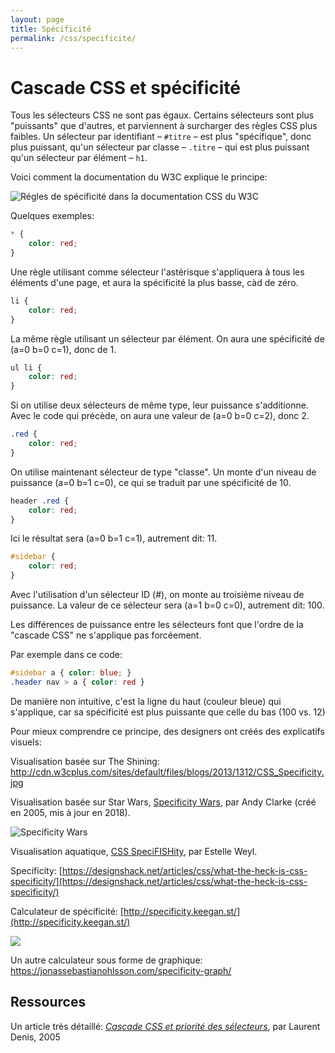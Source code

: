 ```yaml
---
layout: page
title: Spécificité
permalink: /css/specificite/
---
```


# Cascade CSS et spécificité

Tous les sélecteurs CSS ne sont pas égaux. Certains sélecteurs sont plus "puissants" que d'autres, et parviennent à surcharger des règles CSS plus faibles. Un sélecteur par identifiant – `#titre` – est plus "spécifique", donc plus puissant, qu'un sélecteur par classe – `.titre` – qui est plus puissant qu'un sélecteur par élément – `h1`.

Voici comment la documentation du W3C explique le principe:

![Régles de spécificité dans la documentation CSS du W3C](/cours-css/img/specificity/selector-specificity-W3C.png)

Quelques exemples:

```css
* {
    color: red;
}
```

Une règle utilisant comme sélecteur l'astérisque s'appliquera à tous les éléments d'une page, et aura la spécificité la plus basse, càd de zéro.

```css
li {
    color: red;
}
```

La même règle utilisant un sélecteur par élément. On aura une spécificité de (a=0 b=0 c=1), donc de 1.

```css
ul li {
    color: red;
}
```

Si on utilise deux sélecteurs de même type, leur puissance s'additionne. Avec le code qui précède, on aura une valeur de (a=0 b=0 c=2), donc 2.

```css
.red {
    color: red;
}
```

On utilise maintenant sélecteur de type "classe". Un monte d'un niveau de puissance (a=0 b=1 c=0), ce qui se traduit par une spécificité de 10.

```css
header .red {
    color: red;
}
```

Ici le résultat sera (a=0 b=1 c=1), autrement dit: 11.

```css
#sidebar {
    color: red;
}
```

Avec l'utilisation d'un sélecteur ID (#), on monte au troisième niveau de puissance. La valeur de ce sélecteur sera (a=1 b=0 c=0), autrement dit: 100.

Les différences de puissance entre les sélecteurs font que l'ordre de la "cascade CSS" ne s'applique pas forcéement.

Par exemple dans ce code:

```css
#sidebar a { color: blue; }
.header nav > a { color: red }
```

De manière non intuitive, c'est la ligne du haut (couleur bleue) qui s'applique, car sa spécificité est plus puissante que celle du bas (100 vs. 12)

Pour mieux comprendre ce principe, des designers ont créés des explicatifs visuels:

Visualisation basée sur The Shining: http://cdn.w3cplus.com/sites/default/files/blogs/2013/1312/CSS_Specificity.jpg

Visualisation basée sur Star Wars, [Specificity Wars](http://blog4coders.com/wp-content/uploads/2014/07/rsz_specificitywars-05v2-800x637.jpg), par Andy Clarke (créé en 2005, mis à jour en 2018).

![Specificity Wars](/cours-css/img/specificity/css-specificity-wars.png)

Visualisation aquatique, [CSS SpeciFISHity](http://www.standardista.com/css3/css-specificity/), par Estelle Weyl.

Specificity:
[https://designshack.net/articles/css/what-the-heck-is-css-specificity/](https://designshack.net/articles/css/what-the-heck-is-css-specificity/)

Calculateur de spécificité: [http://specificity.keegan.st/](http://specificity.keegan.st/)

![](/cours-css/img/Strip-CSS-respect-650-final.jpg)

Un autre calculateur sous forme de graphique: https://jonassebastianohlsson.com/specificity-graph/

## Ressources

Un article très détaillé:
*[Cascade CSS et priorité des sélecteurs](http://openweb.eu.org/articles/cascade_css)*, par Laurent Denis, 2005